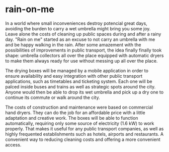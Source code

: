# rain-on-me
In a world where small inconveniences destroy potencial great days, avoiding the burden to carry a wet umbrella might bring you some joy.
Leave alone the costs of cleaning up public spaces during and after a rainy day.
"Rain on me" started as an excuse to not carry an umbrella with me and be happy walking in the rain.
After some amazement with the possibilities of improvements in public transport, the idea finally finally took shape: umbrella collectors all over the place equipped with automatic dryers to make them always ready for use without messing up all over the place.

The drying boxes will be managed by a mobile application in order to ensure availability and easy integration with other public transport applications, such as timetables and ticketing system.
Each one will be palced inside buses and trains as well as strategic spots around the city.
Anyone would then be able to drop its wet umbrella and pick up a dry one to continue its commute or walk around the city.

The costs of construction and maintenance were based on commercial hand dryers. They can do the job for an affordable price with a little adaptation and creative work.
The boxes will be able to function automatically, requiring only some source of electricity (1.6 kW) to work properly.
That makes it useful for any public transport companies, as well as highly frequented establishments such as hotels, airports and restaurants.
A convenient way to reducing cleaning costs and offering a more convenient access.